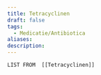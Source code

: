 ```yaml
---
title: Tetracyclinen
draft: false
tags:
  - Medicatie/Antibiotica
aliases: 
description:
---
```



```dataview
LIST FROM  [[Tetracyclinen]]



```

